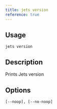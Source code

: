 ```yaml
---
title: jets version
reference: true
---
```


## Usage

    jets version

## Description

Prints Jets version

## Options

```
[--noop], [--no-noop]  
```

